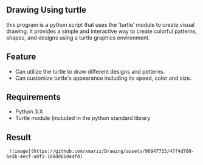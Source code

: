## Drawing Using turtle 
 this program is a python script that uses the 'turtle' module to create visual drawing. it provides a simple and interactive way to create colorful patterns, shapes, and designs using a turtle graphics environment.

## Feature 
- Can utilize the turtle to draw different designs and petterns.
- Can customize turtle's appearance including its speed, color and size. 
## Requirements 
- Python 3.X
- Turtle module (included in the python standard library 
 ## Result 
     
     ![image](https://github.com/xmarzz/Drawing/assets/90947733/47f4d700-be3b-4ecf-a0f1-108dd61d44fd)

